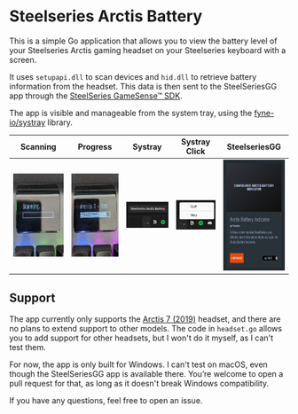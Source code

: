 # Steelseries Arctis Battery

This is a simple Go application that allows you to view the battery level of your Steelseries Arctis gaming headset on your Steelseries keyboard with a screen.

It uses `setupapi.dll` to scan devices and `hid.dll` to retrieve battery information from the headset. This data is then sent to the SteelSeriesGG app through the [SteelSeries GameSense™ SDK](https://github.com/SteelSeries/gamesense-sdk).

The app is visible and manageable from the system tray, using the [fyne-io/systray](https://github.com/fyne-io/systray) library.

|Scanning|Progress|Systray|Systray Click|SteelseriesGG|
|--------|--------|-------|-------------|-------------|
|<img src="https://github.com/Dowdow/steelseries-arctis-battery/blob/main/screenshots/scanning.jpg?raw=true" alt="Scanning example" height="150" />|<img src="https://github.com/Dowdow/steelseries-arctis-battery/blob/main/screenshots/progress.jpg?raw=true" alt="Progress example" height="150" />|<img src="https://github.com/Dowdow/steelseries-arctis-battery/blob/main/screenshots/tray.png?raw=true" alt="Systray example" />|<img src="https://github.com/Dowdow/steelseries-arctis-battery/blob/main/screenshots/tray-click.png?raw=true" alt="Systray click example" />|<img src="https://github.com/Dowdow/steelseries-arctis-battery/blob/main/screenshots/sse.png?raw=true" alt="SteelseriesGG example" height="200" />|

## Support

The app currently only supports the [Arctis 7 (2019)](https://steelseries.com/gaming-headsets/arctis-7) headset, and there are no plans to extend support to other models. The code in `headset.go` allows you to add support for other headsets, but I won't do it myself, as I can't test them.

For now, the app is only built for Windows. I can't test on macOS, even though the SteelSeriesGG app is available there. You’re welcome to open a pull request for that, as long as it doesn't break Windows compatibility.

If you have any questions, feel free to open an issue.
